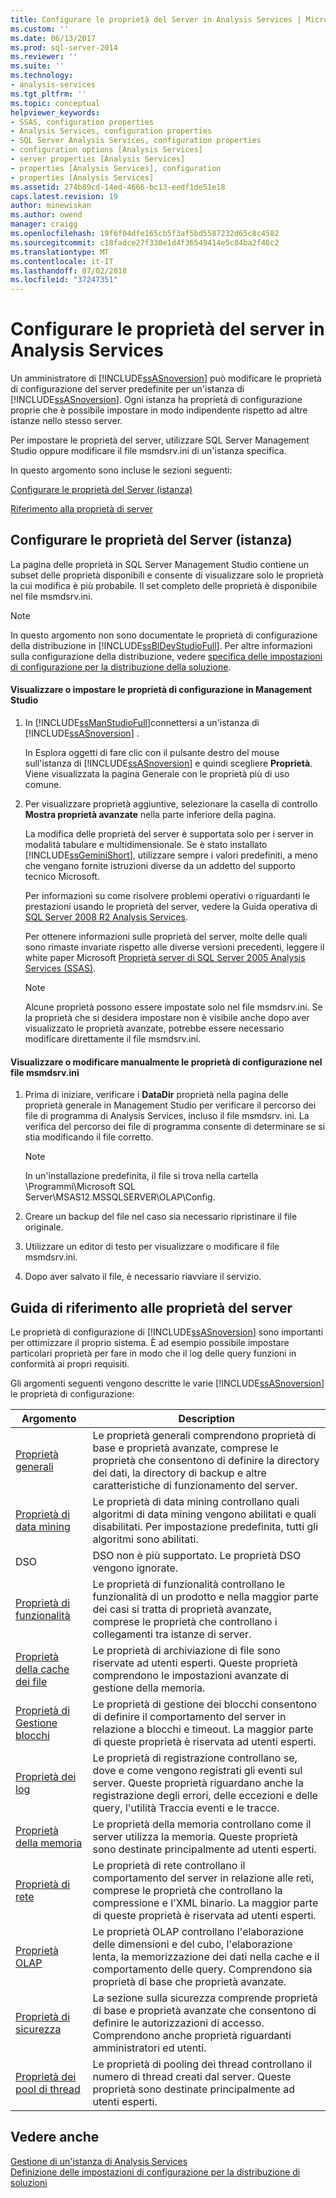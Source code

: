 ```yaml
---
title: Configurare le proprietà del Server in Analysis Services | Microsoft Docs
ms.custom: ''
ms.date: 06/13/2017
ms.prod: sql-server-2014
ms.reviewer: ''
ms.suite: ''
ms.technology:
- analysis-services
ms.tgt_pltfrm: ''
ms.topic: conceptual
helpviewer_keywords:
- SSAS, configuration properties
- Analysis Services, configuration properties
- SQL Server Analysis Services, configuration properties
- configuration options [Analysis Services]
- server properties [Analysis Services]
- properties [Analysis Services], configuration
- properties [Analysis Services]
ms.assetid: 274b89cd-14ed-4666-bc13-eedf1de51e18
caps.latest.revision: 19
author: minewiskan
ms.author: owend
manager: craigg
ms.openlocfilehash: 19f6f04dfe165cb5f3af5bd5587232d65c8c4582
ms.sourcegitcommit: c18fadce27f330e1d4f36549414e5c84ba2f46c2
ms.translationtype: MT
ms.contentlocale: it-IT
ms.lasthandoff: 07/02/2018
ms.locfileid: "37247351"
---
```

# <a name="configure-server-properties-in-analysis-services"></a>Configurare le proprietà del server in Analysis Services
  Un amministratore di [!INCLUDE[ssASnoversion](../../includes/ssasnoversion-md.md)] può modificare le proprietà di configurazione del server predefinite per un'istanza di [!INCLUDE[ssASnoversion](../../includes/ssasnoversion-md.md)]. Ogni istanza ha proprietà di configurazione proprie che è possibile impostare in modo indipendente rispetto ad altre istanze nello stesso server.  
  
 Per impostare le proprietà del server, utilizzare SQL Server Management Studio oppure modificare il file msmdsrv.ini di un'istanza specifica.  
  
 In questo argomento sono incluse le sezioni seguenti:  
  
 [Configurare le proprietà del Server (istanza)](#bkmk_config)  
  
 [Riferimento alla proprietà di server](#bkmk_ref)  
  
##  <a name="bkmk_config"></a> Configurare le proprietà del Server (istanza)  
 La pagina delle proprietà in SQL Server Management Studio contiene un subset delle proprietà disponibili e consente di visualizzare solo le proprietà la cui modifica è più probabile. Il set completo delle proprietà è disponibile nel file msmdsrv.ini.  
  
> [!NOTE]  
>  In questo argomento non sono documentate le proprietà di configurazione della distribuzione in [!INCLUDE[ssBIDevStudioFull](../../includes/ssbidevstudiofull-md.md)]. Per altre informazioni sulla configurazione della distribuzione, vedere [specifica delle impostazioni di configurazione per la distribuzione della soluzione](../multidimensional-models/deployment-script-files-solution-deployment-config-settings.md).  
  
#### <a name="view-or-set-configuration-properties-in-management-studio"></a>Visualizzare o impostare le proprietà di configurazione in Management Studio  
  
1.  In [!INCLUDE[ssManStudioFull](../../includes/ssmanstudiofull-md.md)]connettersi a un'istanza di [!INCLUDE[ssASnoversion](../../includes/ssasnoversion-md.md)] .  
  
     In Esplora oggetti di fare clic con il pulsante destro del mouse sull'istanza di [!INCLUDE[ssASnoversion](../../includes/ssasnoversion-md.md)] e quindi scegliere **Proprietà**. Viene visualizzata la pagina Generale con le proprietà più di uso comune.  
  
2.  Per visualizzare proprietà aggiuntive, selezionare la casella di controllo **Mostra proprietà avanzate** nella parte inferiore della pagina.  
  
     La modifica delle proprietà del server è supportata solo per i server in modalità tabulare e multidimensionale. Se è stato installato [!INCLUDE[ssGeminiShort](../../includes/ssgeminishort-md.md)], utilizzare sempre i valori predefiniti, a meno che vengano fornite istruzioni diverse da un addetto del supporto tecnico Microsoft.  
  
     Per informazioni su come risolvere problemi operativi o riguardanti le prestazioni usando le proprietà del server, vedere la Guida operativa di [SQL Server 2008 R2 Analysis Services](http://go.microsoft.com/fwlink/?LinkID=225539).  
  
     Per ottenere informazioni sulle proprietà del server, molte delle quali sono rimaste invariate rispetto alle diverse versioni precedenti, leggere il white paper Microsoft [Proprietà server di SQL Server 2005 Analysis Services (SSAS)](http://go.microsoft.com/fwlink/?LinkID=199102).  
  
    > [!NOTE]  
    >  Alcune proprietà possono essere impostate solo nel file msmdsrv.ini. Se la proprietà che si desidera impostare non è visibile anche dopo aver visualizzato le proprietà avanzate, potrebbe essere necessario modificare direttamente il file msmdsrv.ini.  
  
#### <a name="view-or-edit-configuration-properties-in-the-msmdsrvini-file"></a>Visualizzare o modificare manualmente le proprietà di configurazione nel file msmdsrv.ini  
  
1.  Prima di iniziare, verificare i **DataDir** proprietà nella pagina delle proprietà generale in Management Studio per verificare il percorso dei file di programma di Analysis Services, incluso il file msmdsrv. ini. La verifica del percorso dei file di programma consente di determinare se si stia modificando il file corretto.  
  
    > [!NOTE]  
    >  In un'installazione predefinita, il file si trova nella cartella \Programmi\Microsoft SQL Server\MSAS12.MSSQLSERVER\OLAP\Config.  
  
2.  Creare un backup del file nel caso sia necessario ripristinare il file originale.  
  
3.  Utilizzare un editor di testo per visualizzare o modificare il file msmdsrv.ini.  
  
4.  Dopo aver salvato il file, è necessario riavviare il servizio.  
  
##  <a name="bkmk_ref"></a> Guida di riferimento alle proprietà del server  
 Le proprietà di configurazione di [!INCLUDE[ssASnoversion](../../includes/ssasnoversion-md.md)] sono importanti per ottimizzare il proprio sistema. È ad esempio possibile impostare particolari proprietà per fare in modo che il log delle query funzioni in conformità ai propri requisiti.  
  
 Gli argomenti seguenti vengono descritte le varie [!INCLUDE[ssASnoversion](../../includes/ssasnoversion-md.md)] le proprietà di configurazione:  
  
|Argomento|Description|  
|-----------|-----------------|  
|[Proprietà generali](general-properties.md)|Le proprietà generali comprendono proprietà di base e proprietà avanzate, comprese le proprietà che consentono di definire la directory dei dati, la directory di backup e altre caratteristiche di funzionamento del server.|  
|[Proprietà di data mining](data-mining-properties.md)|Le proprietà di data mining controllano quali algoritmi di data mining vengono abilitati e quali disabilitati. Per impostazione predefinita, tutti gli algoritmi sono abilitati.|  
|DSO|DSO non è più supportato. Le proprietà DSO vengono ignorate.|  
|[Proprietà di funzionalità](feature-properties.md)|Le proprietà di funzionalità controllano le funzionalità di un prodotto e nella maggior parte dei casi si tratta di proprietà avanzate, comprese le proprietà che controllano i collegamenti tra istanze di server.|  
|[Proprietà della cache dei file](filestore-properties.md)|Le proprietà di archiviazione di file sono riservate ad utenti esperti. Queste proprietà comprendono le impostazioni avanzate di gestione della memoria.|  
|[Proprietà di Gestione blocchi](lock-manager-properties.md)|Le proprietà di gestione dei blocchi consentono di definire il comportamento del server in relazione a blocchi e timeout. La maggior parte di queste proprietà è riservata ad utenti esperti.|  
|[Proprietà dei log](log-properties.md)|Le proprietà di registrazione controllano se, dove e come vengono registrati gli eventi sul server. Queste proprietà riguardano anche la registrazione degli errori, delle eccezioni e delle query, l'utilità Traccia eventi e le tracce.|  
|[Proprietà della memoria](memory-properties.md)|Le proprietà della memoria controllano come il server utilizza la memoria. Queste proprietà sono destinate principalmente ad utenti esperti.|  
|[Proprietà di rete](network-properties.md)|Le proprietà di rete controllano il comportamento del server in relazione alle reti, comprese le proprietà che controllano la compressione e l'XML binario. La maggior parte di queste proprietà è riservata ad utenti esperti.|  
|[Proprietà OLAP](olap-properties.md)|Le proprietà OLAP controllano l'elaborazione delle dimensioni e del cubo, l'elaborazione lenta, la memorizzazione dei dati nella cache e il comportamento delle query. Comprendono sia proprietà di base che proprietà avanzate.|  
|[Proprietà di sicurezza](security-properties.md)|La sezione sulla sicurezza comprende proprietà di base e proprietà avanzate che consentono di definire le autorizzazioni di accesso. Comprendono anche proprietà riguardanti amministratori ed utenti.|  
|[Proprietà dei pool di thread](thread-pool-properties.md)|Le proprietà di pooling dei thread controllano il numero di thread creati dal server. Queste proprietà sono destinate principalmente ad utenti esperti.|  
  
## <a name="see-also"></a>Vedere anche  
 [Gestione di un'istanza di Analysis Services](../instances/analysis-services-instance-management.md)   
 [Definizione delle impostazioni di configurazione per la distribuzione di soluzioni](../multidimensional-models/deployment-script-files-solution-deployment-config-settings.md)  
  
  
